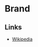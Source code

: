 # Brand

## Links

- [Wikipedia](https://en.wikipedia.org/wiki/Brand)

<!--
https://busca.inpi.gov.br/pePI/

https://servicosonline.inpi.pt/pesquisas/main/marcas.jsp?lang=PT
-->
